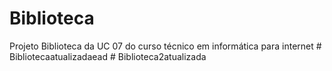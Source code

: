 # Biblioteca
 Projeto Biblioteca da UC 07 do curso técnico em informática para internet
#   B i b l i o t e c a a t u a l i z a d a e a d  
 #   B i b l i o t e c a 2 a t u a l i z a d a  
 